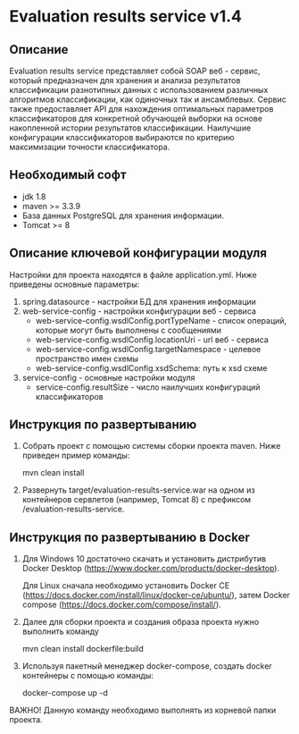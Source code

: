Evaluation results service v1.4
========================================

Описание
----------------------------------------
   Evaluation results service представляет собой SOAP веб - сервис, который предназначен для хранения
и анализа результатов классификации разнотипных данных с использованием различных алгоритмов классификации,
как одиночных так и ансамблевых. Сервис также предоставляет API для нахождения оптимальных параметров
классификаторов для конкретной обучающей выборки на основе накопленной истории результатов классификации.
Наилучшие конфигурации классификаторов выбираются по критерию максимизации точности классификатора.


Необходимый софт
----------------------------------------
* jdk 1.8
* maven >= 3.3.9
* База данных PostgreSQL для хранения информации.
* Tomcat >= 8

Описание ключевой конфигурации модуля
----------------------------------------
Настройки для проекта находятся в файле application.yml. Ниже приведены основные параметры:
1) spring.datasource - настройки БД для хранения информации
2) web-service-config - настройки конфигурации веб - сервиса
    * web-service-config.wsdlConfig.portTypeName - список операций, которые могут быть выполнены с сообщениями
    * web-service-config.wsdlConfig.locationUri - url веб - сервиса
    * web-service-config.wsdlConfig.targetNamespace - целевое пространство имен схемы
    * web-service-config.wsdlConfig.xsdSchema: путь к xsd схеме
3) service-config - основные настройки модуля
    * service-config.resultSize - число наилучших конфигураций классификаторов

Инструкция по развертыванию
----------------------------------------
   
1. Собрать проект с помощью системы сборки проекта maven. Ниже приведен пример команды:

   mvn clean install
   
2. Развернуть target/evaluation-results-service.war на одном из контейнеров сервлетов (например, Tomcat 8)
   с префиксом /evaluation-results-service.
   
Инструкция по развертыванию в Docker
-------------------------------------------------------

1. Для Windows 10 достаточно скачать и установить дистрибутив Docker Desktop (https://www.docker.com/products/docker-desktop).

   Для Linux сначала необходимо установить Docker CE (https://docs.docker.com/install/linux/docker-ce/ubuntu/),
   затем Docker compose (https://docs.docker.com/compose/install/).

2. Далее для сборки проекта и создания образа проекта нужно выполнить команду

    mvn clean install dockerfile:build

3. Используя пакетный менеджер docker-compose, создать docker контейнеры с помощью команды:

    docker-compose up -d

ВАЖНО! Данную команду необходимо выполнять из корневой папки проекта.
